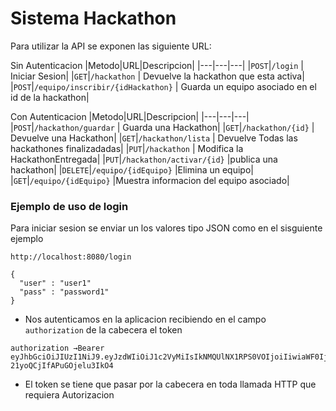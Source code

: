 # Sistema Hackathon

Para utilizar la API se exponen las siguiente URL:

Sin Autenticacion
|Metodo|URL|Descripcion|
|---|---|---|
|`POST`|`/login` | Iniciar Sesion|
|`GET`|`/hackathon` | Devuelve la hackathon que esta activa|
|`POST`|`/equipo/inscribir/{idHackathon}` | Guarda un equipo asociado en el id de la hackathon|



Con Autenticacion
|Metodo|URL|Descripcion|
|---|---|---|
|`POST`|`/hackathon/guardar` | Guarda una Hackathon|
|`GET`|`/hackathon/{id}` | Devuelve una Hackathon|
|`GET`|`/hackathon/lista` | Devuelve Todas las hackathones finalizadadas|
|`PUT`|`/hackathon` | Modifica la HackathonEntregada|
|`PUT`|`/hackathon/activar/{id}` |publica una hackathon|
|`DELETE`|`/equipo/{idEquipo}` |Elimina un equipo|
|`GET`|`/equipo/{idEquipo}` |Muestra informacion del equipo asociado|





### Ejemplo de uso de login
Para iniciar sesion se enviar un los valores tipo JSON como en el sisguiente ejemplo

```
http://localhost:8080/login

{
  "user" : "user1"
  "pass" : "password1"
}

```
* Nos autenticamos en la aplicacion recibiendo en el campo `authorization` de la cabecera el token

```
authorization →Bearer eyJhbGciOiJIUzI1NiJ9.eyJzdWIiOiJ1c2VyMiIsIkNMQUlNX1RPS0VOIjoiIiwiaWF0IjoxNTgyNjY4MDczLCJpc3MiOiJJU1NVRVIiLCJleHAiOjE1ODI2ODI0NzN9.8RfMZNwCvRtCWzWnfsK-21yoQCjIfAPuGOjelu3IkO4
```

* El token se tiene que pasar por la cabecera en toda llamada HTTP que requiera Autorizacion
